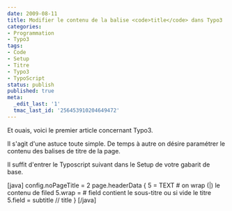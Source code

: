 ```yaml
---
date: 2009-08-11
title: Modifier le contenu de la balise <code>title</code> dans Typo3
categories:
- Programmation
- Typo3
tags:
- Code
- Setup
- Titre
- Typo3
- TypoScript
status: publish
published: true
meta:
  _edit_last: '1'
  tmac_last_id: '256453910204649472'
---
```

Et ouais, voici le premier article concernant Typo3.

Il s'agit d'une astuce toute simple. De temps à autre on désire paramétrer le contenu des balises de titre de la page.

<!--more-->

Il suffit d'entrer le Typoscript suivant dans le Setup de votre gabarit de base.

[java]
config.noPageTitle = 2
page.headerData {
		5 = TEXT
		# on wrap (|) le contenu de filed
		5.wrap = <title>Mon site : blabla : |</title>
		# field contient le sous-titre ou si vide le titre
		5.field = subtitle // title
}
[/java]
